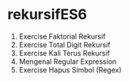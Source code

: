 # rekursifES6

1.  Exercise Faktorial Rekursif
2.  Exercise Total Digit Rekursif
3.  Exercise Kali Terus Rekursif
4.  Mengenal Regular Expression
5.  Exercise Hapus Simbol (Regex)